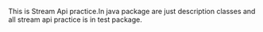 This is Stream Api practice.In java package are just description classes and all stream api practice is in test package.
